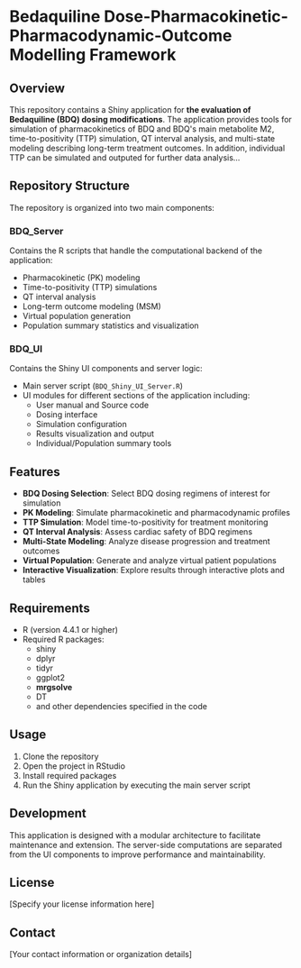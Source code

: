 # Bedaquiline Dose-Pharmacokinetic-Pharmacodynamic-Outcome Modelling Framework

## Overview
This repository contains a Shiny application for **the evaluation of Bedaquiline (BDQ) dosing modifications**. 
The application provides tools for simulation of pharmacokinetics of BDQ and BDQ's main metabolite M2, time-to-positivity (TTP) simulation, QT interval analysis, 
and multi-state modeling describing long-term treatment outcomes. In addition, individual TTP can be simulated and outputed for further data analysis...

## Repository Structure

The repository is organized into two main components:

### BDQ_Server
Contains the R scripts that handle the computational backend of the application:
- Pharmacokinetic (PK) modeling
- Time-to-positivity (TTP) simulations
- QT interval analysis
- Long-term outcome modeling (MSM)
- Virtual population generation
- Population summary statistics and visualization

### BDQ_UI
Contains the Shiny UI components and server logic:
- Main server script (`BDQ_Shiny_UI_Server.R`)
- UI modules for different sections of the application including:
  - User manual and Source code
  - Dosing interface
  - Simulation configuration
  - Results visualization and output
  - Individual/Population summary tools

## Features

- **BDQ Dosing Selection**: Select BDQ dosing regimens of interest for simulation
- **PK Modeling**: Simulate pharmacokinetic and pharmacodynamic profiles
- **TTP Simulation**: Model time-to-positivity for treatment monitoring
- **QT Interval Analysis**: Assess cardiac safety of BDQ regimens
- **Multi-State Modeling**: Analyze disease progression and treatment outcomes
- **Virtual Population**: Generate and analyze virtual patient populations
- **Interactive Visualization**: Explore results through interactive plots and tables

## Requirements

- R (version 4.4.1 or higher)
- Required R packages:
  - shiny
  - dplyr
  - tidyr
  - ggplot2
  - **mrgsolve**
  - DT
  - and other dependencies specified in the code

## Usage

1. Clone the repository
2. Open the project in RStudio
3. Install required packages
4. Run the Shiny application by executing the main server script

## Development

This application is designed with a modular architecture to facilitate maintenance and extension. The server-side computations are separated from the UI components to improve performance and maintainability.

## License

[Specify your license information here]

## Contact

[Your contact information or organization details]
